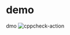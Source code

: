 # demo
dmo
![cppcheck-action](https://github.com/saimadhans/demo/workflows/cppcheck-action/badge.svg)
